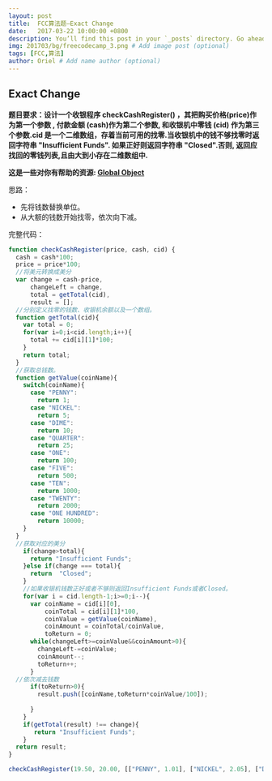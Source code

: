 ```yaml
---
layout: post
title:  FCC算法题—Exact Change
date:   2017-03-22 10:00:00 +0800
description: You’ll find this post in your `_posts` directory. Go ahead and edit it and re-build the site to see your changes. # Add post description (optional)
img: 201703/bg/freecodecamp_3.png # Add image post (optional)
tags: [FCC,算法]
author: Oriel # Add name author (optional)
---
```

## **Exact Change**

**题目要求：设计一个收银程序 checkCashRegister() ，其把购买价格(price)作为第一个参数 , 付款金额 (cash)作为第二个参数, 和收银机中零钱 (cid) 作为第三个参数.cid 是一个二维数组，存着当前可用的找零.当收银机中的钱不够找零时返回字符串 "Insufficient Funds". 如果正好则返回字符串 "Closed".否则, 返回应找回的零钱列表,且由大到小存在二维数组中.**

**这是一些对你有帮助的资源:
[Global Object](https://developer.mozilla.org/zh-CN/docs/Web/JavaScript/Reference/Global_Objects/Object "Global Object")**

思路：
  - 先将钱数替换单位。
  - 从大额的钱数开始找零，依次向下减。

完整代码：
```javascript
function checkCashRegister(price, cash, cid) {
  cash = cash*100;
  price = price*100;
  //将美元转换成美分
  var change = cash-price,
      changeLeft = change,
      total = getTotal(cid),
      result = [];
  //分别定义找零的钱数、收银机余额以及一个数组。
  function getTotal(cid){
    var total = 0;
    for(var i=0;i<cid.length;i++){
      total += cid[i][1]*100;
    }
    return total;
  }
  //获取总钱数。
  function getValue(coinName){
    switch(coinName){
      case "PENNY":
        return 1;
      case "NICKEL":
        return 5;
      case "DIME":
        return 10;
      case "QUARTER":
        return 25;
      case "ONE":
        return 100;
      case "FIVE":
        return 500;
      case "TEN":
        return 1000;
      case "TWENTY":
        return 2000;
      case "ONE HUNDRED":
        return 10000;
    }
  }
  //获取对应的美分
    if(change>total){
      return "Insufficient Funds";
    }else if(change === total){
      return  "Closed";
    }
    //如果收银机钱数正好或者不够则返回Insufficient Funds或者Closed。
    for(var i = cid.length-1;i>=0;i--){
      var coinName = cid[i][0],
          coinTotal = cid[i][1]*100,
          coinValue = getValue(coinName),
          coinAmount = coinTotal/coinValue,
          toReturn = 0;
      while(changeLeft>=coinValue&&coinAmount>0){
        changeLeft-=coinValue;
        coinAmount--;
        toReturn++;
      }
  //依次减去钱数
      if(toReturn>0){
        result.push([coinName,toReturn*coinValue/100]);
       
      }
    }
    if(getTotal(result) !== change){
       return "Insufficient Funds";
    }
  return result;
}

checkCashRegister(19.50, 20.00, [["PENNY", 1.01], ["NICKEL", 2.05], ["DIME", 3.10], ["QUARTER", 4.25], ["ONE", 90.00], ["FIVE", 55.00], ["TEN", 20.00], ["TWENTY", 60.00], ["ONE HUNDRED", 100.00]]);

```